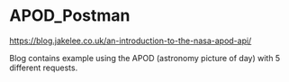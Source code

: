 # APOD_Postman

https://blog.jakelee.co.uk/an-introduction-to-the-nasa-apod-api/	

Blog contains example using the APOD (astronomy picture of day) with 5 different requests.
